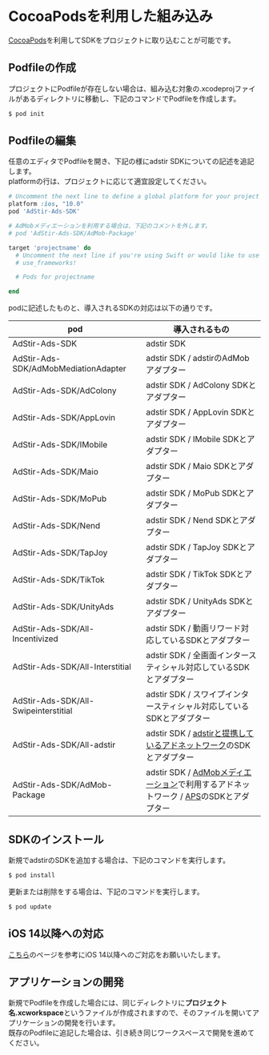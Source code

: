 # CocoaPodsを利用した組み込み

[CocoaPods](https://guides.cocoapods.org/using/getting-started)を利用してSDKをプロジェクトに取り込むことが可能です。

## Podfileの作成

プロジェクトにPodfileが存在しない場合は、組み込む対象の.xcodeprojファイルがあるディレクトリに移動し、下記のコマンドでPodfileを作成します。

```bash
$ pod init
```

## Podfileの編集

任意のエディタでPodfileを開き、下記の様にadstir SDKについての記述を追記します。  
platformの行は、プロジェクトに応じて適宜設定してください。  

```ruby
# Uncomment the next line to define a global platform for your project
platform :ios, "10.0"
pod 'AdStir-Ads-SDK'

# AdMobメディエーションを利用する場合は、下記のコメントを外します。
# pod 'AdStir-Ads-SDK/AdMob-Package'

target 'projectname' do
  # Uncomment the next line if you're using Swift or would like to use dynamic frameworks
  # use_frameworks!

  # Pods for projectname

end
```

podに記述したものと、導入されるSDKの対応は以下の通りです。

pod | 導入されるもの
---|---
AdStir-Ads-SDK|adstir SDK
AdStir-Ads-SDK/AdMobMediationAdapter| adstir SDK / adstirのAdMobアダプター
AdStir-Ads-SDK/AdColony| adstir SDK / AdColony SDKとアダプター
AdStir-Ads-SDK/AppLovin| adstir SDK / AppLovin SDKとアダプター
AdStir-Ads-SDK/IMobile| adstir SDK / IMobile SDKとアダプター
AdStir-Ads-SDK/Maio| adstir SDK / Maio SDKとアダプター
AdStir-Ads-SDK/MoPub| adstir SDK / MoPub SDKとアダプター
AdStir-Ads-SDK/Nend| adstir SDK / Nend SDKとアダプター
AdStir-Ads-SDK/TapJoy| adstir SDK / TapJoy SDKとアダプター
AdStir-Ads-SDK/TikTok| adstir SDK / TikTok SDKとアダプター
AdStir-Ads-SDK/UnityAds| adstir SDK / UnityAds SDKとアダプター
AdStir-Ads-SDK/All-Incentivized| adstir SDK / 動画リワード対応しているSDKとアダプター
AdStir-Ads-SDK/All-Interstitial| adstir SDK / 全画面インタースティシャル対応しているSDKとアダプター
AdStir-Ads-SDK/All-Swipeinterstitial| adstir SDK / スワイプインタースティシャル対応しているSDKとアダプター
AdStir-Ads-SDK/All-adstir| adstir SDK / [adstirと提携しているアドネットワーク](../network/index.md#提携対応アドネットワーク)のSDKとアダプター
AdStir-Ads-SDK/AdMob-Package| adstir SDK / [AdMobメディエーション](../../admob/network.md#admobメディエーションで利用できるアドネットワーク)で利用するアドネットワーク / [APS](../../aps/init.md#amazon-publisher-servicesapsの初期設定)のSDKとアダプター

## SDKのインストール

新規でadstirのSDKを追加する場合は、下記のコマンドを実行します。

```bash
$ pod install
```

更新または削除をする場合は、下記のコマンドを実行します。

```bash
$ pod update
```

## iOS 14以降への対応

[こちら](ios14.md)のページを参考にiOS 14以降へのご対応をお願いいたします。

## アプリケーションの開発

新規でPodfileを作成した場合には、同じディレクトリに**プロジェクト名.xcworkspace**というファイルが作成されますので、そのファイルを開いてアプリケーションの開発を行います。  
既存のPodfileに追記した場合は、引き続き同じワークスペースで開発を進めてください。
